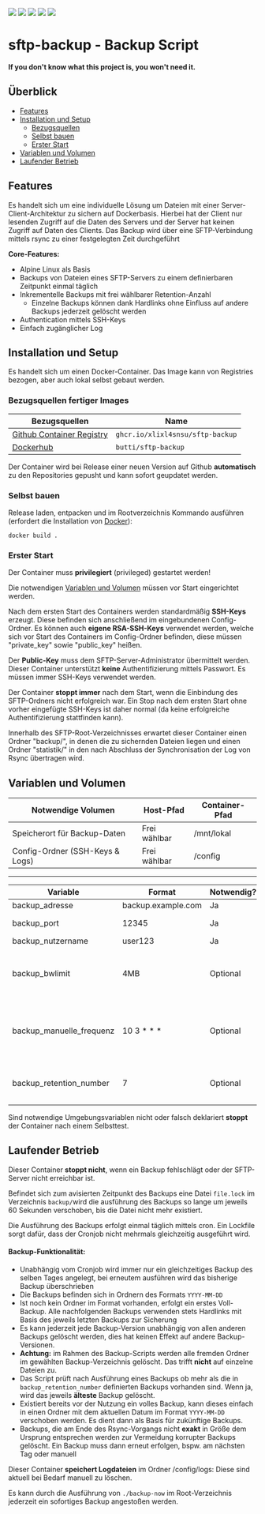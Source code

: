 

![](https://img.shields.io/github/workflow/status/XLixl4snSU/sftp-backup/Docker?style=for-the-badge)
![](https://img.shields.io/github/release-date/XLixl4snSU/sftp-backup?style=for-the-badge)
![](https://img.shields.io/docker/v/butti/sftp-backup/latest?style=for-the-badge)
![](https://img.shields.io/docker/image-size/butti/sftp-backup/latest?style=for-the-badge)
![](https://img.shields.io/docker/pulls/butti/sftp-backup?style=for-the-badge)
# sftp-backup - Backup Script
**If you don't know what this project is, you won't need it.**

## Überblick
- [Features](#Features)
- [Installation und Setup](#Installation-und-Setup)
	- [Bezugsquellen](#Bezugsquellen-fertiger-Images)
	- [Selbst bauen](#Selbst-bauen)
	- [Erster Start](#Erster-Start)
- [Variablen und Volumen](#Variablen-und-Volumen)
- [Laufender Betrieb](#Laufender-Betrieb)

## Features
Es handelt sich um eine individuelle Lösung um Dateien mit einer Server-Client-Architektur zu sichern auf Dockerbasis. Hierbei hat der Client nur lesenden Zugriff auf die Daten des Servers und der Server hat keinen Zugriff auf Daten des Clients.
Das Backup wird über eine SFTP-Verbindung mittels rsync zu einer festgelegten Zeit durchgeführt

**Core-Features:**

 - Alpine Linux als Basis
 - Backups von Dateien eines SFTP-Servers zu einem definierbaren Zeitpunkt einmal täglich
 - Inkrementelle Backups mit frei wählbarer Retention-Anzahl
	 - Einzelne Backups können dank Hardlinks ohne Einfluss auf andere Backups jederzeit gelöscht werden
 - Authentication mittels SSH-Keys
 - Einfach zugänglicher Log
## Installation und Setup
Es handelt sich um einen Docker-Container. Das Image kann von Registries bezogen, aber auch lokal selbst gebaut werden.
### Bezugsquellen fertiger Images
|Bezugsquellen| Name |
|--|--|
|[Github Container Registry](https://github.com/XLixl4snSU/sftp-backup/pkgs/container/sftp-backup)|`ghcr.io/xlixl4snsu/sftp-backup`
| [Dockerhub](https://hub.docker.com/r/butti/sftp-backup) | `butti/sftp-backup` |

Der Container wird bei Release einer neuen Version auf Github **automatisch** zu den Repositories gepusht und kann sofort geupdatet werden.
### Selbst bauen
Release laden, entpacken und im Rootverzeichnis Kommando ausführen (erfordert die Installation von [Docker](https://docs.docker.com/engine/install/)):

    docker build .

### Erster Start
Der Container muss **privilegiert** (privileged) gestartet werden!

Die notwendigen [Variablen und Volumen](#Variablen-und-Volumen) müssen vor Start eingerichtet werden.

Nach dem ersten Start des Containers werden standardmäßig **SSH-Keys** erzeugt. Diese befinden sich anschließend im eingebundenen Config-Ordner.
Es können auch **eigene RSA-SSH-Keys** verwendet werden, welche sich vor Start des Containers im Config-Ordner befinden, diese müssen "private_key" sowie "public_key" heißen.

Der **Public-Key** muss dem SFTP-Server-Administrator übermittelt werden.
Dieser Container unterstützt **keine** Authentifizierung mittels Passwort. Es müssen immer SSH-Keys verwendet werden.

Der Container **stoppt immer** nach dem Start, wenn die Einbindung des SFTP-Ordners nicht erfolgreich war.
Ein Stop nach dem ersten Start ohne vorher eingefügte SSH-Keys ist daher normal (da keine erfolgreiche Authentifizierung stattfinden kann).

Innerhalb des SFTP-Root-Verzeichnisses erwartet dieser Container einen Ordner "backup/", in denen die zu sichernden Dateien liegen und einen Ordner "statistik/" in den nach Abschluss der Synchronisation der Log von Rsync übertragen wird.


## Variablen und Volumen

|Notwendige Volumen|Host-Pfad|Container-Pfad|
|--|--|--| 
|Speicherort für Backup-Daten|Frei wählbar|/mnt/lokal|
|Config-Ordner (SSH-Keys & Logs)|Frei wählbar|/config|
---
|Variable|Format|Notwendig?|Info
|--|--|--|--|
|backup_adresse|backup.example.com|Ja| SFTP-Server-URL
|backup_port|12345|Ja|Port des SFTP-Servers
|backup_nutzername|user123|Ja|SFTP-Nutzername
|backup_bwlimit|4MB|Optional|Bandbreitenlimit während des Backups.Immer mit Angabe der Einheit, z.B. MB = Megabyte
|backup_manuelle_frequenz|10 3 * * *|Optional|Format nach Crontab, siehe https://crontab.guru, aktuell standardmäßig um 03:10 Uhr|
|backup_retention_number|7| Optional|Behält die letzten X täglichen Sicherungen, Standardwert 7

Sind notwendige Umgebungsvariablen nicht oder falsch deklariert **stoppt** der Container nach einem Selbsttest.


## Laufender Betrieb
Dieser Container **stoppt nicht**, wenn ein Backup fehlschlägt oder der SFTP-Server nicht erreichbar ist. 

Befindet sich zum avisierten Zeitpunkt des Backups eine Datei `file.lock` im Verzeichnis `backup/`wird die ausführung des Backups so lange um jeweils 60 Sekunden verschoben, bis die Datei nicht mehr existiert.

Die Ausführung des Backups erfolgt einmal täglich mittels cron. Ein Lockfile sorgt dafür, dass der Cronjob nicht mehrmals gleichzeitig ausgeführt wird.

#### Backup-Funktionalität:
- Unabhängig vom Cronjob wird immer nur ein gleichzeitiges Backup des selben Tages angelegt, bei erneutem ausführen wird das bisherige Backup überschrieben
- Die Backups befinden sich in Ordnern des Formats `YYYY-MM-DD`
- Ist noch kein Ordner im Format vorhanden, erfolgt ein erstes Voll-Backup. Alle nachfolgenden Backups verwenden stets Hardlinks mit Basis des jeweils letzten Backups zur Sicherung
- Es kann jederzeit jede Backup-Version unabhängig von allen anderen Backups gelöscht werden, dies hat keinen Effekt auf andere Backup-Versionen.
- **Achtung:** im Rahmen des Backup-Scripts werden alle fremden Ordner im gewählten Backup-Verzeichnis gelöscht. Das trifft **nicht** auf einzelne Dateien zu.
- Das Script prüft nach Ausführung eines Backups ob mehr als die in `backup_retention_number` definierten Backups vorhanden sind. Wenn ja, wird das jeweils **älteste** Backup gelöscht.
- Existiert bereits vor der Nutzung ein volles Backup, kann dieses einfach in einen Ordner mit dem aktuellen Datum im Format `YYYY-MM-DD` verschoben werden. Es dient dann als Basis für zukünftige Backups.
- Backups, die am Ende des Rsync-Vorgangs nicht **exakt** in Größe dem Ursprung entsprechen werden zur Vermeidung korrupter Backups gelöscht. Ein Backup muss dann erneut erfolgen, bspw. am nächsten Tag oder manuell

Dieser Container **speichert Logdateien** im Ordner /config/logs: Diese sind aktuell bei Bedarf manuell zu löschen.

Es kann durch die Ausführung von `./backup-now` im Root-Verzeichnis jederzeit ein sofortiges Backup angestoßen werden.

